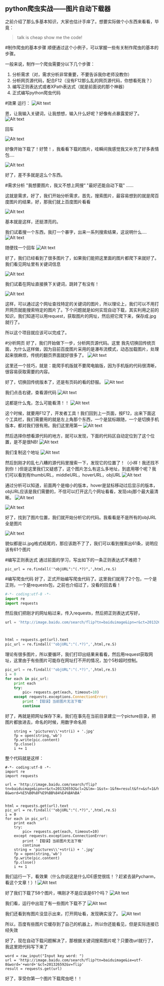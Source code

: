 python爬虫实战——图片自动下载器
---

之前介绍了那么多基本知识，大家也估计手痒了。想要实际做个小东西来看看，毕竟：
>talk is cheap show me the code!

#制作爬虫的基本步骤
顺便通过这个小例子，可以掌握一些有关制作爬虫的基本的步骤。

一般来说，制作一个爬虫需要分以下几个步骤：
1. 分析需求（对，需求分析非常重要，不要告诉我你老师没教你）
2. 分析网页源代码，配合F12（没有F12那么乱的网页源代码，你想看死我？）
3. 编写正则表达式或者XPath表达式（就是前面说的那个神器）
4. 正式编写python爬虫代码


#效果
运行：
![Alt text](./1460995514922.png)

恩，让我输入关键词，让我想想，输入什么好呢？好像有点暴露爱好了。
![Alt text](./1460995532714.png)


回车

![Alt text](./1460995577051.png)


好像开始下载了！好赞！，我看看下载的图片，哇瞬间我感觉我又补充了好多表情包....

![Alt text](./1460995596137.png)



好了，差不多就是这么个东西。

#需求分析
"我想要图片，我又不想上网搜“
"最好还能自动下载"
……

这就是需求，好了，我们开始分析需求，首先，搜索图片，最容易想到的就是爬百度图片的结果，好，那我们就上百度图片看看

![Alt text](./1460995806078.png)

基本就是这样，还挺漂亮的。

我们试着搜一个东西，我打一个暴字，出来一系列搜索结果，这说明什么....
![Alt text](./1460995848517.png)

随便找一个回车
![Alt text](./1460995882834.png)

好了，我们已经看到了很多图片了，如果我们能把这里面的图片都爬下来就好了。我们看见网址里有关键词信息

![Alt text](./1460996087091.png)

我们试着在网址直接换下关键词，跳转了有没有！

![Alt text](./1460996168820.png)

这样，可以通过这个网址查找特定的关键词的图片，所以理论上，我们可以不用打开网页就能搜索特定的图片了。下个问题就是如何实现自动下载，其实利用之前的知识，我们知道可以用request，获取图片的网址，然后把它爬下来，保存成.jpg就行了。

所以这个项目就应该可以完成了。

#分析网页
好了，我们开始做下一步，分析网页源代码。这里 我先切换回传统页面，为什么这样做，因为目前百度图片采用的是瀑布流模式，动态加载图片，处理起来很麻烦，传统的翻页界面就好很多了。
![Alt text](./1460996402549.png)

这里还一个技巧，就是：能爬手机版就不要爬电脑版，因为手机版的代码很清晰，很容易获取需要的内容。


好了，切换回传统版本了，还是有页码的看的舒服。
![Alt text](./1460997577953.png)


我们点击右键，查看源代码
![Alt text](./1460996529250.png)


这都是什么鬼，怎么可能看清！！
![Alt text](./1460997566573.png)


这个时候，就要用F12了，开发者工具！我们回到上一页面，按F12，出来下面这个工具栏，我们需要用的就是左上角那个东西，一个是鼠标跟随，一个是切换手机版本，都对我们很有用。我们这里用第一
![Alt text](./1460996645895.png)

然后选择你想看源代码的地方，就可以发现，下面的代码区自动定位到了这个位置，是不是很NB!
![Alt text](./1460997543130.png)


我们复制这个地址
![Alt text](./1460997629096.png)


然后到刚才的乱七八糟的源代码里搜索一下，发现它的位置了！（小样！我还找不到你！)但是这里我们又疑惑了，这个图片怎么有这么多地址，到底用哪个呢？我们可以看到有thumbURL，middleURL，hoverURL，objURL
![Alt text](./1460997642028.png)


通过分析可以知道，前面两个是缩小的版本，hover是鼠标移动过后显示的版本，objURL应该是我们需要的，不信可以打开这几个网址看看，发现obj那个最大最清晰。
![Alt text](./1460997658932.png)

![Alt text](./1460997671127.png)


好了，找到了图片位置，我们就开始分析它的代码。我看看是不是所有的objURL全是图片

![Alt text](./1460997692553.png)


貌似都是以.jpg格式结尾的，那应该跑不了了，我们可以看到搜索出61条，说明应该有61个图片

#编写正则表达式
通过前面的学习，写出如下的一条正则表达式不难把？

	pic_url = re.findall('"objURL":"(.*?)",',html,re.S)

#编写爬虫代码
好了，正式开始编写爬虫代码了。这里我们就用了2个包，一个是正则，一个是requests包，之前也介绍过了，没看的回去看！
```python
#-*- coding:utf-8 -*-
import re
import requests
```
然后我们把刚才的网址粘过来，传入requests，然后把正则表达式写好，
```python
url = 'http://image.baidu.com/search/flip?tn=baiduimage&ipn=r&ct=201326592&cl=2&lm=-1&st=-1&fm=result&fr=&sf=1&fmq=1460997499750_R&pv=&ic=0&nc=1&z=&se=1&showtab=0&fb=0&width=&height=&face=0&istype=2&ie=utf-8&word=%E5%B0%8F%E9%BB%84%E4%BA%BA'



html = requests.get(url).text
pic_url = re.findall('"objURL":"(.*?)",',html,re.S)

```

理论有很多图片，所以要循环，我们打印出结果来看看，然后用request获取网址，这里由于有些图片可能存在网址打不开的情况，加个5秒超时控制。
```python
pic_url = re.findall('"objURL":"(.*?)",',html,re.S)
i = 0
for each in pic_url:
    print each
    try:
        pic= requests.get(each, timeout=10)
    except requests.exceptions.ConnectionError:
        print '【错误】当前图片无法下载'
        continue
```

好了，再就是把网址保存下来，我们在事先在当前目录建立一个picture目录，把图片都放进去，命名的时候，用数字命名把
```
    string = 'pictures\\'+str(i) + '.jpg'
    fp = open(string,'wb')
    fp.write(pic.content)
    fp.close()
    i += 1
```

整个代码就是这样：

```
#-*- coding:utf-8 -*-
import re
import requests

url = 'http://image.baidu.com/search/flip?tn=baiduimage&ipn=r&ct=201326592&cl=2&lm=-1&st=-1&fm=result&fr=&sf=1&fmq=1460997499750_R&pv=&ic=0&nc=1&z=&se=1&showtab=0&fb=0&width=&height=&face=0&istype=2&ie=utf-8&word=%E5%B0%8F%E9%BB%84%E4%BA%BA'


html = requests.get(url).text
pic_url = re.findall('"objURL":"(.*?)",',html,re.S)
i = 0
for each in pic_url:
    print each
    try:
        pic= requests.get(each, timeout=10)
    except requests.exceptions.ConnectionError:
        print '【错误】当前图片无法下载'
        continue
    string = 'pictures\\'+str(i) + '.jpg'
    fp = open(string,'wb')
    fp.write(pic.content)
    fp.close()
    i += 1
```
我们运行一下，看效果（什么你说这是什么IDE感觉很炫！？赶紧去装Pycharm，看这个文章！）!
![Alt text](./1460998520762.png)

好了我们下载了58个图片，咦刚才不是应该是61个吗？
![Alt text](./1460998763605.png)

我们看，运行中出现了有一些图片下载不了
![Alt text](./1460998745229.png)

我们还看到有图片没显示出来，打开网址看，发现确实没了。
![Alt text](./1460998907006.png)


所以，百度有些图片它缓存到了自己的机器上，所以你还能看见，但是实际连接已经失效


好了，现在自动下载问题解决了，那根据关键词搜索图片呢？只要改url就行了，我这里把代码写下来了

    word = raw_input("Input key word: ")
    url = 'http://image.baidu.com/search/flip?tn=baiduimage&ie=utf-8&word='+word+'&ct=201326592&v=flip'
    result = requests.get(url)


好了，享受你第一个图片下载爬虫吧！！

